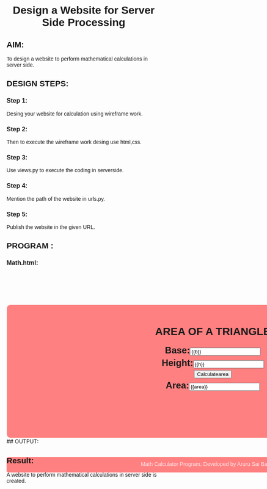 # Design a Website for Server Side Processing

## AIM:
To design a website to perform mathematical calculations in server side.

## DESIGN STEPS:

### Step 1:
Desing your website for calculation using wireframe work.

### Step 2:
Then to execute the wireframe work desing use html,css.


### Step 3:
Use views.py to execute the coding in serverside.


### Step 4:
Mention the path of the website in urls.py.

### Step 5:
Publish the website in the given URL.

## PROGRAM :
### Math.html:
<!DOCTYPE html>
<html>
<head>
    <meta charset='utf-8'>
    <meta http-equiv='X-UA-Compatible' content='IE=edge'>
    <title>Calculation</title>
    <meta name='viewport' content='width=device-width, initial-scale=1'>
    
</head>
<style>
    *{
        box-sizing: border-box;
        font-family:'Lucida Sans', 'Lucida Sans Regular', 'Lucida Grande', 'Lucida Sans Unicode', Geneva, Verdana, sans-serif
    }

    body{
        background-color: #999999;
    }

    .container{
        width: 1080px;
        height: 350px;
        margin-top: 100px;
        margin-left: auto;
        margin-right: auto;
        border-radius: 25px;
        background-color: #ff8080;
    }
    h1{
        text-align: center;
        padding-top: 15px;
    }
    .content {
      display: block;
      width: 100%;
      background-color:  #ff8080;
      min-height: 350px;
      margin-top: 50px;
      margin-bottom: 50px;
      border-radius: 10px;
      border: 1px solid whitesmoke;
    }
    .formelement {
      text-align: center;
      font-family: 'Gill Sans', 'Gill Sans MT', Calibri, 'Trebuchet MS', sans-serif;
      font-size: x-large;
      font-weight: bold;
      margin-top: 5px;
      margin-bottom: 5px;
    }
    .footer {
      display: block;
      width: 100%;
      height: 40px;
      margin-top: 50px;
      margin-bottom: 50px;
      background-color:  #ff8080;
      text-align: center;
      padding-top: 10px;
      border-radius: 5px;
      color: #FCE3E9;
    }
</style>
<body>
    <div class="container">
        <div class="content">
        <h1>AREA OF A TRIANGLE</h1>
            <div class="formelement"> 
                Base:<input type="text" name="base" value={{b}}></input><br/>
            </div>
            <div class="formelement">
                Height:<input type="text" name="height" value={{h}}></input><br/>
            </div>
            <div class="formelement">
                <input type="submit" value="Calculatearea"></input><br/>
            </div>
            <div class="formelement">
                Area:<input type="text" name="area" value={{area}}></input>
            </div>
        </form>
        </div>
        <div class="footer">
            Math Calculator Program, Developed by Aruru Sai Bandhavi.
        </div>
    </div>
    
</body>
</html>
## OUTPUT:




## Result:
A website to perform mathematical calculations in server side is created.

